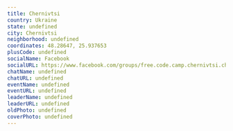 ```yaml
---
title: Chernivtsi
country: Ukraine
state: undefined
city: Chernivtsi
neighborhood: undefined
coordinates: 48.28647, 25.937653
plusCode: undefined
socialName: Facebook
socialURL: https://www.facebook.com/groups/free.code.camp.chernivtsi.chernivetska.oblast.u
chatName: undefined
chatURL: undefined
eventName: undefined
eventURL: undefined
leaderName: undefined
leaderURL: undefined
oldPhoto: undefined
coverPhoto: undefined
---
```

